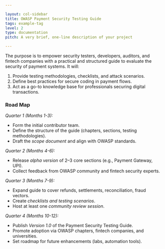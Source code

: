 ```yaml
---

layout: col-sidebar
title: OWASP Payment Security Testing Guide
tags: example-tag
level: 2
type: documentation
pitch: A very brief, one-line description of your project

---
```


The purpose is to empower security testers, developers, auditors, and fintech companies with a practical and structured guide to evaluate the security of payment systems. It will:

1. Provide testing methodologies, checklists, and attack scenarios.
2. Define best practices for secure coding in payment flows.
3. Act as a go-to knowledge base for professionals securing digital transactions.

### Road Map
*Quarter 1 (Months 1-3):*

* Form the initial contributor team.
* Define the structure of the guide (chapters, sections, testing methodologies).
* Draft the *scope document* and align with OWASP standards.

*Quarter 2 (Months 4-6):*

* Release *alpha version* of 2–3 core sections (e.g., Payment Gateway, UPI).
* Collect feedback from OWASP community and fintech security experts.

*Quarter 3 (Months 7-9):*

* Expand guide to cover refunds, settlements, reconciliation, fraud vectors.
* Create *checklists and testing scenarios*.
* Host at least one *community review session*.

*Quarter 4 (Months 10-12):*

* Publish *Version 1.0* of the Payment Security Testing Guide.
* Promote adoption via OWASP chapters, fintech companies, and universities.
* Set roadmap for future enhancements (labs, automation tools).
